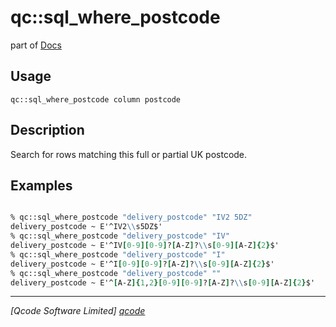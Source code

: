 qc::sql_where_postcode
======================

part of [Docs](../index.md)

Usage
-----
`qc::sql_where_postcode column postcode`

Description
-----------
Search for rows matching this full or partial UK postcode.

Examples
--------
```tcl

% qc::sql_where_postcode "delivery_postcode" "IV2 5DZ"
delivery_postcode ~ E'^IV2\\s5DZ$'
% qc::sql_where_postcode "delivery_postcode" "IV"
delivery_postcode ~ E'^IV[0-9][0-9]?[A-Z]?\\s[0-9][A-Z]{2}$'
% qc::sql_where_postcode "delivery_postcode" "I"
delivery_postcode ~ E'^I[0-9][0-9]?[A-Z]?\\s[0-9][A-Z]{2}$'
% qc::sql_where_postcode "delivery_postcode" ""
delivery_postcode ~ E'^[A-Z]{1,2}[0-9][0-9]?[A-Z]?\\s[0-9][A-Z]{2}$'
```

----------------------------------
*[Qcode Software Limited] [qcode]*

[qcode]: http://www.qcode.co.uk "Qcode Software"
